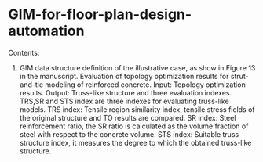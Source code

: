 # GIM-for-floor-plan-design-automation

Contents:

1. GIM data structure definition of the illustrative case, as show in Figure 13 in the manuscript. 
Evaluation of topology optimization results for strut-and-tie modeling of reinforced concrete.
Input: Topology optimization results.
Output: Truss-like structure and three evaluation indexes. TRS,SR and STS index are three indexes for evaluating truss-like models.
TRS index: Tensile region similarity index, tensile stress fields of the original structure and TO results are compared.
SR index: Steel reinforcement ratio, the SR ratio is calculated as the volume fraction of steel with respect to the concrete volume.
STS index: Suitable truss structure index, it measures the degree to which the obtained truss-like structure.
